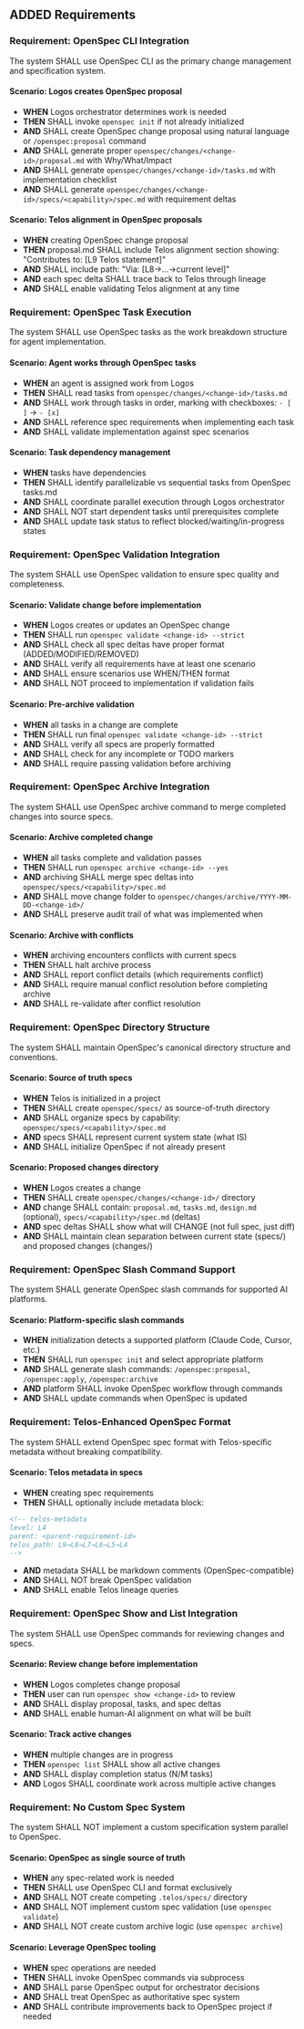 ## ADDED Requirements

### Requirement: OpenSpec CLI Integration

The system SHALL use OpenSpec CLI as the primary change management and
specification system.

#### Scenario: Logos creates OpenSpec proposal

- **WHEN** Logos orchestrator determines work is needed
- **THEN** SHALL invoke `openspec init` if not already initialized
- **AND** SHALL create OpenSpec change proposal using natural language or
  `/openspec:proposal` command
- **AND** SHALL generate proper `openspec/changes/<change-id>/proposal.md` with
  Why/What/Impact
- **AND** SHALL generate `openspec/changes/<change-id>/tasks.md` with
  implementation checklist
- **AND** SHALL generate
  `openspec/changes/<change-id>/specs/<capability>/spec.md` with requirement
  deltas

#### Scenario: Telos alignment in OpenSpec proposals

- **WHEN** creating OpenSpec change proposal
- **THEN** proposal.md SHALL include Telos alignment section showing:
  "Contributes to: [L9 Telos statement]"
- **AND** SHALL include path: "Via: [L8→...→current level]"
- **AND** each spec delta SHALL trace back to Telos through lineage
- **AND** SHALL enable validating Telos alignment at any time

### Requirement: OpenSpec Task Execution

The system SHALL use OpenSpec tasks as the work breakdown structure for agent
implementation.

#### Scenario: Agent works through OpenSpec tasks

- **WHEN** an agent is assigned work from Logos
- **THEN** SHALL read tasks from `openspec/changes/<change-id>/tasks.md`
- **AND** SHALL work through tasks in order, marking with checkboxes: `- [ ]` →
  `- [x]`
- **AND** SHALL reference spec requirements when implementing each task
- **AND** SHALL validate implementation against spec scenarios

#### Scenario: Task dependency management

- **WHEN** tasks have dependencies
- **THEN** SHALL identify parallelizable vs sequential tasks from OpenSpec
  tasks.md
- **AND** SHALL coordinate parallel execution through Logos orchestrator
- **AND** SHALL NOT start dependent tasks until prerequisites complete
- **AND** SHALL update task status to reflect blocked/waiting/in-progress states

### Requirement: OpenSpec Validation Integration

The system SHALL use OpenSpec validation to ensure spec quality and
completeness.

#### Scenario: Validate change before implementation

- **WHEN** Logos creates or updates an OpenSpec change
- **THEN** SHALL run `openspec validate <change-id> --strict`
- **AND** SHALL check all spec deltas have proper format
  (ADDED/MODIFIED/REMOVED)
- **AND** SHALL verify all requirements have at least one scenario
- **AND** SHALL ensure scenarios use WHEN/THEN format
- **AND** SHALL NOT proceed to implementation if validation fails

#### Scenario: Pre-archive validation

- **WHEN** all tasks in a change are complete
- **THEN** SHALL run final `openspec validate <change-id> --strict`
- **AND** SHALL verify all specs are properly formatted
- **AND** SHALL check for any incomplete or TODO markers
- **AND** SHALL require passing validation before archiving

### Requirement: OpenSpec Archive Integration

The system SHALL use OpenSpec archive command to merge completed changes into
source specs.

#### Scenario: Archive completed change

- **WHEN** all tasks complete and validation passes
- **THEN** SHALL run `openspec archive <change-id> --yes`
- **AND** archiving SHALL merge spec deltas into
  `openspec/specs/<capability>/spec.md`
- **AND** SHALL move change folder to
  `openspec/changes/archive/YYYY-MM-DD-<change-id>/`
- **AND** SHALL preserve audit trail of what was implemented when

#### Scenario: Archive with conflicts

- **WHEN** archiving encounters conflicts with current specs
- **THEN** SHALL halt archive process
- **AND** SHALL report conflict details (which requirements conflict)
- **AND** SHALL require manual conflict resolution before completing archive
- **AND** SHALL re-validate after conflict resolution

### Requirement: OpenSpec Directory Structure

The system SHALL maintain OpenSpec's canonical directory structure and
conventions.

#### Scenario: Source of truth specs

- **WHEN** Telos is initialized in a project
- **THEN** SHALL create `openspec/specs/` as source-of-truth directory
- **AND** SHALL organize specs by capability:
  `openspec/specs/<capability>/spec.md`
- **AND** specs SHALL represent current system state (what IS)
- **AND** SHALL initialize OpenSpec if not already present

#### Scenario: Proposed changes directory

- **WHEN** Logos creates a change
- **THEN** SHALL create `openspec/changes/<change-id>/` directory
- **AND** change SHALL contain: `proposal.md`, `tasks.md`, `design.md`
  (optional), `specs/<capability>/spec.md` (deltas)
- **AND** spec deltas SHALL show what will CHANGE (not full spec, just diff)
- **AND** SHALL maintain clean separation between current state (specs/) and
  proposed changes (changes/)

### Requirement: OpenSpec Slash Command Support

The system SHALL generate OpenSpec slash commands for supported AI platforms.

#### Scenario: Platform-specific slash commands

- **WHEN** initialization detects a supported platform (Claude Code, Cursor,
  etc.)
- **THEN** SHALL run `openspec init` and select appropriate platform
- **AND** SHALL generate slash commands: `/openspec:proposal`,
  `/openspec:apply`, `/openspec:archive`
- **AND** platform SHALL invoke OpenSpec workflow through commands
- **AND** SHALL update commands when OpenSpec is updated

### Requirement: Telos-Enhanced OpenSpec Format

The system SHALL extend OpenSpec spec format with Telos-specific metadata
without breaking compatibility.

#### Scenario: Telos metadata in specs

- **WHEN** creating spec requirements
- **THEN** SHALL optionally include metadata block:

```markdown
<!-- telos-metadata
level: L4
parent: <parent-requirement-id>
telos_path: L9→L8→L7→L6→L5→L4
-->
```

- **AND** metadata SHALL be markdown comments (OpenSpec-compatible)
- **AND** SHALL NOT break OpenSpec validation
- **AND** SHALL enable Telos lineage queries

### Requirement: OpenSpec Show and List Integration

The system SHALL use OpenSpec commands for reviewing changes and specs.

#### Scenario: Review change before implementation

- **WHEN** Logos completes change proposal
- **THEN** user can run `openspec show <change-id>` to review
- **AND** SHALL display proposal, tasks, and spec deltas
- **AND** SHALL enable human-AI alignment on what will be built

#### Scenario: Track active changes

- **WHEN** multiple changes are in progress
- **THEN** `openspec list` SHALL show all active changes
- **AND** SHALL display completion status (N/M tasks)
- **AND** Logos SHALL coordinate work across multiple active changes

### Requirement: No Custom Spec System

The system SHALL NOT implement a custom specification system parallel to
OpenSpec.

#### Scenario: OpenSpec as single source of truth

- **WHEN** any spec-related work is needed
- **THEN** SHALL use OpenSpec CLI and format exclusively
- **AND** SHALL NOT create competing `.telos/specs/` directory
- **AND** SHALL NOT implement custom spec validation (use `openspec validate`)
- **AND** SHALL NOT create custom archive logic (use `openspec archive`)

#### Scenario: Leverage OpenSpec tooling

- **WHEN** spec operations are needed
- **THEN** SHALL invoke OpenSpec commands via subprocess
- **AND** SHALL parse OpenSpec output for orchestrator decisions
- **AND** SHALL treat OpenSpec as authoritative spec system
- **AND** SHALL contribute improvements back to OpenSpec project if needed
